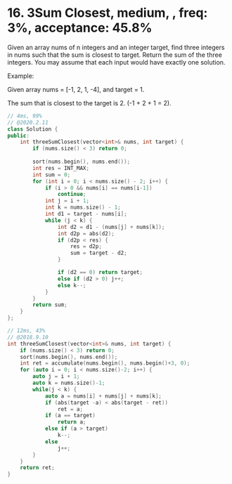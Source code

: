 # 16. 3Sum Closest, medium, , freq: 3%, acceptance: 45.8%
Given an array nums of n integers and an integer target, find three integers in nums such that the sum is closest to target. Return the sum of the three integers. You may assume that each input would have exactly one solution.

Example:

Given array nums = [-1, 2, 1, -4], and target = 1.

The sum that is closest to the target is 2. (-1 + 2 + 1 = 2).

```c++
// 4ms, 99%
// @2020.2.11
class Solution {
public:
    int threeSumClosest(vector<int>& nums, int target) {
        if (nums.size() < 3) return 0;
        
        sort(nums.begin(), nums.end());
        int res = INT_MAX;
        int sum = 0;
        for (int i = 0; i < nums.size() - 2; i++) {
            if (i > 0 && nums[i] == nums[i-1])
                continue;
            int j = i + 1;
            int k = nums.size() - 1;
            int d1 = target - nums[i];
            while (j < k) {
                int d2 = d1 - (nums[j] + nums[k]);
                int d2p = abs(d2);
                if (d2p < res) {
                    res = d2p;
                    sum = target - d2;
                }

                if (d2 == 0) return target;
                else if (d2 > 0) j++;
                else k--;
            }
        }
        return sum;
    }
};

// 12ms, 43%
// @2018.9.10
int threeSumClosest(vector<int>& nums, int target) {
    if (nums.size() < 3) return 0;
    sort(nums.begin(), nums.end());
    int ret = accumulate(nums.begin(), nums.begin()+3, 0);
    for (auto i = 0; i < nums.size()-2; i++) {
        auto j = i + 1;
        auto k = nums.size()-1;
        while(j < k) {
            auto a = nums[i] + nums[j] + nums[k];
            if (abs(target -a) < abs(target - ret))
                ret = a;
            if (a == target)
                return a;
            else if (a > target) 
                k--;
            else
                j++;
        }
    }
    return ret;
}
```